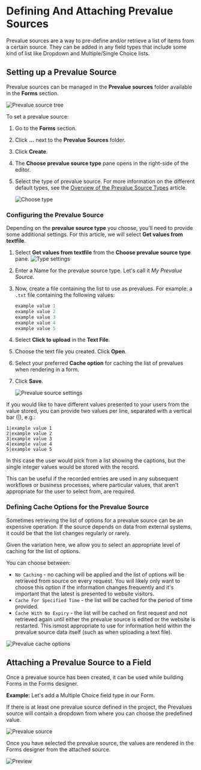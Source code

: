 # Defining And Attaching Prevalue Sources

Prevalue sources are a way to pre-define and/or retrieve a list of items from a certain source. They can be added in any field types that include some kind of list like Dropdown and Multiple/Single Choice lists.

## Setting up a Prevalue Source

Prevalue sources can be managed in the **Prevalue sources** folder available in the **Forms** section.

![Prevalue source tree](images/prevaluesourcetree-v14.png)

To set a prevalue source:

1. Go to the **Forms** section.
2. Click **...** next to the **Prevalue Sources** folder.
3. Click **Create**.
4. The **Choose prevalue source type** pane opens in the right-side of the editor.
5. Select the type of prevalue source. For more information on the different default types, see the [Overview of the Prevalue Source Types](prevalue-source-types.md) article.

    ![Choose type](images/choosetype-v14.png.png)

### Configuring the Prevalue Source

Depending on the **prevalue source type** you choose, you'll need to provide some additional settings. For this article, we will select **Get values from textfile**.

1. Select **Get values from textfile** from the **Choose prevalue source type** pane.
    ![Type settings](images/typesettings-v14.png)

2. Enter a Name for the prevalue source type. Let's call it *My Prevalue Source*.
3. Now, create a file containing the list to use as prevalues. For example: a `.txt` file containing the following values:

    ```cs
    example value 1
    example value 2
    example value 3
    example value 4
    example value 5
    ```

4. Select **Click to upload** in the **Text File**.
5. Choose the text file you created. Click **Open**.
6. Select your preferred **Cache option** for caching the list of prevalues when rendering in a form.
7. Click **Save**.

    ![Prevalue source settings](images/preview-v14.png)

If you would like to have different values presented to your users from the value stored, you can provide two values per line, separated with a vertical bar (|), e.g.:

```
1|example value 1
2|example value 2
3|example value 3
4|example value 4
5|example value 5
```

In this case the user would pick from a list showing the captions, but the single integer values would be stored with the record.

This can be useful if the recorded entries are used in any subsequent workflows or business processes, where particular values, that aren't appropriate for the user to select from, are required.

### Defining Cache Options for the Prevalue Source

Sometimes retrieving the list of options for a prevalue source can be an expensive operation. If the source depends on data from external systems, it could be that the list changes regularly or rarely.

Given the variation here, we allow you to select an appropriate level of caching for the list of options.

You can choose between:

- `No Caching` - no caching will be applied and the list of options will be retrieved from source on every request. You will likely only want to choose this option if the information changes frequently and it's important that the latest is presented to website visitors.
- `Cache For Specified Time` - the list will be cached for the period of time provided.
- `Cache With No Expiry` - the list will be cached on first request and not retrieved again until either the prevalue source is edited or the website is restarted. This ismost appropriate to use for information held within the prevalue source data itself (such as  when uploading a text file).

![Prevalue cache options](images/prevalue-cache-options-v14.png)

## Attaching a Prevalue Source to a Field

Once a prevalue source has been created, it can be used while building Forms in the Forms designer.

**Example:** Let's add a Multiple Choice field type in our Form.

If there is at least one prevalue source defined in the project, the Prevalues source will contain a dropdown from where you can choose the predefined value.

![Prevalue source](images/FieldPrevalueSource-v16.png)

Once you have selected the prevalue source, the values are rendered in the Forms designer from the attached source.

![Preview](images/fieldpreview.png)
